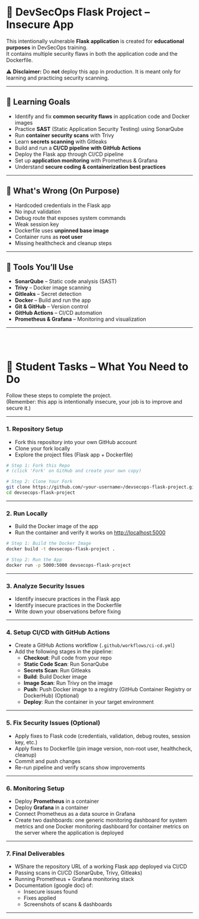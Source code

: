 # 🔐 DevSecOps Flask Project – Insecure App

This intentionally vulnerable **Flask application** is created for **educational purposes** in DevSecOps training.  
It contains multiple security flaws in both the application code and the Dockerfile.  

⚠️ **Disclaimer:** Do **not** deploy this app in production. It is meant only for learning and practicing security scanning.

---
## 🎯 Learning Goals

- Identify and fix **common security flaws** in application code and Docker images  
- Practice **SAST** (Static Application Security Testing) using SonarQube  
- Run **container security scans** with Trivy  
- Learn **secrets scanning** with Gitleaks  
- Build and run a **CI/CD pipeline with GitHub Actions**  
- Deploy the Flask app through CI/CD pipeline  
- Set up **application monitoring** with Prometheus & Grafana  
- Understand **secure coding & containerization best practices**

---
## 🚩 What's Wrong (On Purpose)

- Hardcoded credentials in the Flask app  
- No input validation  
- Debug route that exposes system commands  
- Weak session key  
- Dockerfile uses **unpinned base image**  
- Container runs as **root user**  
- Missing healthcheck and cleanup steps  

---
## 🧪 Tools You’ll Use

- **SonarQube** – Static code analysis (SAST)  
- **Trivy** – Docker image scanning  
- **Gitleaks** – Secret detection  
- **Docker** – Build and run the app  
- **Git & GitHub** – Version control  
- **GitHub Actions** – CI/CD automation  
- **Prometheus & Grafana** – Monitoring and visualization  

---


<br><br>




# 📝 Student Tasks – What You Need to Do

Follow these steps to complete the project.  
(Remember: this app is intentionally insecure, your job is to improve and secure it.)

---
### 1. Repository Setup
- Fork this repository into your own GitHub account  
- Clone your fork locally  
- Explore the project files (Flask app + Dockerfile)  

```bash
# Step 1: Fork this Repo
# (click 'Fork' on GitHub and create your own copy)

# Step 2: Clone Your Fork
git clone https://github.com/<your-username>/devsecops-flask-project.git
cd devsecops-flask-project

```

---
### 2. Run Locally
- Build the Docker image of the app  
- Run the container and verify it works on [http://localhost:5000](http://localhost:5000)  
```bash
# Step 1: Build the Docker Image
docker build -t devsecops-flask-project .

# Step 2: Run the App
docker run -p 5000:5000 devsecops-flask-project
```
---
### 3. Analyze Security Issues
- Identify insecure practices in the Flask app  
- Identify insecure practices in the Dockerfile  
- Write down your observations before fixing  

---
### 4. Setup CI/CD with GitHub Actions
- Create a GitHub Actions workflow (`.github/workflows/ci-cd.yml`)  
- Add the following stages in the pipeline:
  - **Checkout**: Pull code from your repo  
  - **Static Code Scan**: Run SonarQube  
  - **Secrets Scan**: Run Gitleaks  
  - **Build**: Build Docker image  
  - **Image Scan**: Run Trivy on the image  
  - **Push**: Push Docker image to a registry (GitHub Container Registry or DockerHub) (Optional)
  - **Deploy**: Run the container in your target environment  

---
### 5. Fix Security Issues (Optional)
- Apply fixes to Flask code (credentials, validation, debug routes, session key, etc.)  
- Apply fixes to Dockerfile (pin image version, non-root user, healthcheck, cleanup)  
- Commit and push changes  
- Re-run pipeline and verify scans show improvements  

---
### 6. Monitoring Setup
- Deploy **Prometheus** in a container  
- Deploy **Grafana** in a container  
- Connect Prometheus as a data source in Grafana  
- Create two dashboards: one generic monitoring dashboard for system metrics and one Docker monitoring dashboard for container metrics on the server where the application is deployed

---
### 7. Final Deliverables
- WShare the repository URL of a working Flask app deployed via CI/CD  
- Passing scans in CI/CD (SonarQube, Trivy, Gitleaks)  
- Running Prometheus + Grafana monitoring stack  
- Documentation (google doc) of:
  - Insecure issues found  
  - Fixes applied  
  - Screenshots of scans & dashboards  

---